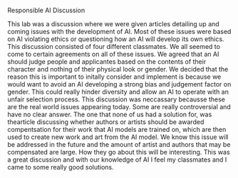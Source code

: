 Responsible AI Discussion

This lab was a discussion where we were given articles detailing up and coming issues with the development of AI. Most of these issues were based on AI violating ethics or questioning how an AI will develop its own ethics. This discussion consisted of four different classmates. We all seemed to come to certain agreements on all of these issues. We agreed that an AI should judge people and applicantes based on the contents of their character and nothing of their physical look or gender. We decided that the reason this is important to initally consider and implement is because we would want to avoid an AI developing a strong bias and judgement factor on gender. This could really hinder diversity and allow an AI to operate with an unfair selection process. This discussion was neccassary becausse these are the real world issues appearing today. Some are really controversial and have no clear answer. The one that none of us had a solution for, was thearticle discussing whether authors or artists should be awarded compentsation for their work that AI models are trained on, which are then used to create new work and art from the AI model. We know this issue will be addressed in the future and the amount of artist and authors that may be compensated are large. How they go about this will be interesting. This was a great discussion and with our knowledge of AI I feel my classmates and I came to some really good solutions. 
